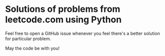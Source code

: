 # Solutions of problems from leetcode.com using Python

Feel free to open a GitHub issue whenever you feel there's a better solution for particular problem.

May the code be with you!
